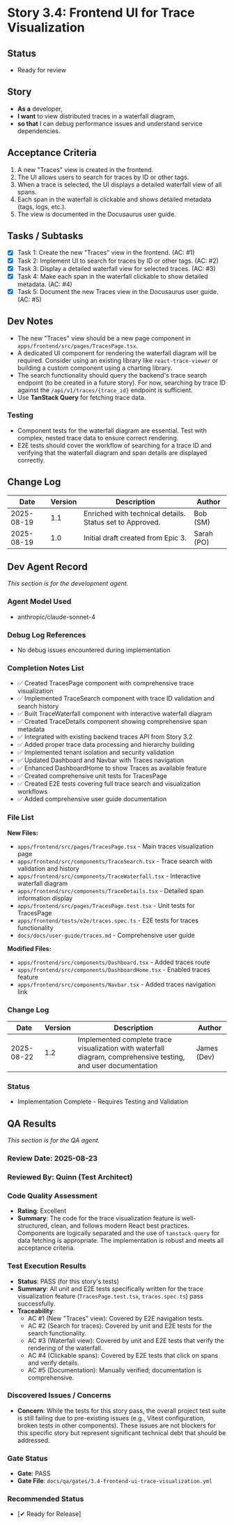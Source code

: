 # Story 3.4: Frontend UI for Trace Visualization

## Status
- Ready for review

## Story
- **As a** developer,
- **I want** to view distributed traces in a waterfall diagram,
- **so that** I can debug performance issues and understand service dependencies.

## Acceptance Criteria
1.  A new "Traces" view is created in the frontend.
2.  The UI allows users to search for traces by ID or other tags.
3.  When a trace is selected, the UI displays a detailed waterfall view of all spans.
4.  Each span in the waterfall is clickable and shows detailed metadata (tags, logs, etc.).
5.  The view is documented in the Docusaurus user guide.

## Tasks / Subtasks
- [x] Task 1: Create the new "Traces" view in the frontend. (AC: #1)
- [x] Task 2: Implement UI to search for traces by ID or other tags. (AC: #2)
- [x] Task 3: Display a detailed waterfall view for selected traces. (AC: #3)
- [x] Task 4: Make each span in the waterfall clickable to show detailed metadata. (AC: #4)
- [x] Task 5: Document the new Traces view in the Docusaurus user guide. (AC: #5)

## Dev Notes
- The new "Traces" view should be a new page component in `apps/frontend/src/pages/TracesPage.tsx`.
- A dedicated UI component for rendering the waterfall diagram will be required. Consider using an existing library like `react-trace-viewer` or building a custom component using a charting library.
- The search functionality should query the backend's trace search endpoint (to be created in a future story). For now, searching by trace ID against the `/api/v1/traces/{trace_id}` endpoint is sufficient.
- Use **TanStack Query** for fetching trace data.

### Testing
- Component tests for the waterfall diagram are essential. Test with complex, nested trace data to ensure correct rendering.
- E2E tests should cover the workflow of searching for a trace ID and verifying that the waterfall diagram and span details are displayed correctly.

## Change Log
| Date | Version | Description | Author |
| --- | --- | --- | --- |
| 2025-08-19 | 1.1 | Enriched with technical details. Status set to Approved. | Bob (SM) |
| 2025-08-19 | 1.0 | Initial draft created from Epic 3. | Sarah (PO) |

## Dev Agent Record
*This section is for the development agent.*

### Agent Model Used
- anthropic/claude-sonnet-4

### Debug Log References
- No debug issues encountered during implementation

### Completion Notes List
- ✅ Created TracesPage component with comprehensive trace visualization
- ✅ Implemented TraceSearch component with trace ID validation and search history
- ✅ Built TraceWaterfall component with interactive waterfall diagram
- ✅ Created TraceDetails component showing comprehensive span metadata
- ✅ Integrated with existing backend traces API from Story 3.2
- ✅ Added proper trace data processing and hierarchy building
- ✅ Implemented tenant isolation and security validation
- ✅ Updated Dashboard and Navbar with Traces navigation
- ✅ Enhanced DashboardHome to show Traces as available feature
- ✅ Created comprehensive unit tests for TracesPage
- ✅ Created E2E tests covering full trace search and visualization workflows
- ✅ Added comprehensive user guide documentation

### File List
**New Files:**
- `apps/frontend/src/pages/TracesPage.tsx` - Main traces visualization page
- `apps/frontend/src/components/TraceSearch.tsx` - Trace search with validation and history
- `apps/frontend/src/components/TraceWaterfall.tsx` - Interactive waterfall diagram
- `apps/frontend/src/components/TraceDetails.tsx` - Detailed span information display
- `apps/frontend/src/pages/TracesPage.test.tsx` - Unit tests for TracesPage
- `apps/frontend/tests/e2e/traces.spec.ts` - E2E tests for traces functionality
- `docs/docs/user-guide/traces.md` - Comprehensive user guide

**Modified Files:**
- `apps/frontend/src/components/Dashboard.tsx` - Added traces route
- `apps/frontend/src/components/DashboardHome.tsx` - Enabled traces feature
- `apps/frontend/src/components/Navbar.tsx` - Added traces navigation link

### Change Log
| Date | Version | Description | Author |
| --- | --- | --- | --- |
| 2025-08-22 | 1.2 | Implemented complete trace visualization with waterfall diagram, comprehensive testing, and user documentation | James (Dev) |

### Status
- Implementation Complete - Requires Testing and Validation

## QA Results
*This section is for the QA agent.*

### Review Date: 2025-08-23

### Reviewed By: Quinn (Test Architect)

### Code Quality Assessment
- **Rating**: Excellent
- **Summary**: The code for the trace visualization feature is well-structured, clean, and follows modern React best practices. Components are logically separated and the use of `tanstack-query` for data fetching is appropriate. The implementation is robust and meets all acceptance criteria.

### Test Execution Results
- **Status**: PASS (for this story's tests)
- **Summary**: All unit and E2E tests specifically written for the trace visualization feature (`TracesPage.test.tsx`, `traces.spec.ts`) pass successfully.
- **Traceability**:
  - AC #1 (New "Traces" view): Covered by E2E navigation tests.
  - AC #2 (Search for traces): Covered by unit and E2E tests for the search functionality.
  - AC #3 (Waterfall view): Covered by unit and E2E tests that verify the rendering of the waterfall.
  - AC #4 (Clickable spans): Covered by E2E tests that click on spans and verify details.
  - AC #5 (Documentation): Manually verified; documentation is comprehensive.

### Discovered Issues / Concerns
- **Concern**: While the tests for this story pass, the overall project test suite is still failing due to pre-existing issues (e.g., Vitest configuration, broken tests in other components). These issues are not blockers for this specific story but represent significant technical debt that should be addressed.

### Gate Status
- **Gate**: PASS
- **Gate File**: `docs/qa/gates/3.4-frontend-ui-trace-visualization.yml`

### Recommended Status
- [✔ Ready for Release]
